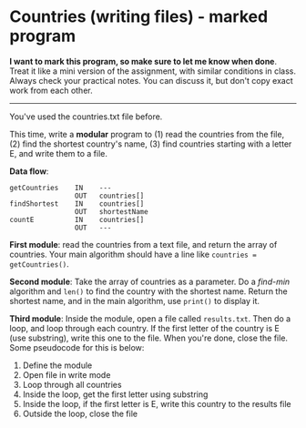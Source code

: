 # Countries (writing files) - marked program

**I want to mark this program, so make sure to let me know when done**. Treat it like a mini version of the assignment, with similar conditions in class. Always check your practical notes. You can discuss it, but don't copy exact work from each other.

---

You've used the countries.txt file before.

This time, write a **modular** program to (1) read the countries from the file, (2) find the shortest country's name, (3) find countries starting with a letter E, and write them to a file.

**Data flow**:
```
getCountries    IN    ---
                OUT   countries[]
findShortest    IN    countries[]
                OUT   shortestName
countE          IN    countries[]
                OUT   ---
```

**First module**: read the countries from a text file, and return the array of countries. Your main algorithm should have a line like `countries = getCountries()`.

**Second module**: Take the array of countries as a parameter. Do a *find-min* algorithm and `len()` to find the country with the shortest name. Return the shortest name, and in the main algorithm, use `print()` to display it.

**Third module**: Inside the module, open a file called `results.txt`. Then do a loop, and loop through each country. If the first letter of the country is E (use substring), write this one to the file. When you're done, close the file. Some pseudocode for this is below:

1. Define the module
2. Open file in write mode
3. Loop through all countries
4. Inside the loop, get the first letter using substring
5. Inside the loop, if the first letter is E, write this country to the results file
6. Outside the loop, close the file
